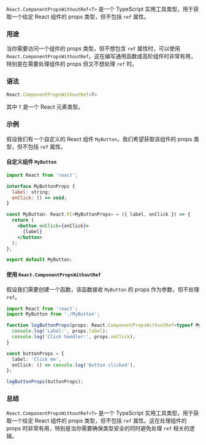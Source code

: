 `React.ComponentPropsWithoutRef<T>` 是一个 TypeScript 实用工具类型，用于获取一个给定 React 组件的 props 类型，但不包括 `ref` 属性。

### 用途
当你需要访问一个组件的 props 类型，但不想包含 `ref` 属性时，可以使用 `React.ComponentPropsWithoutRef`。这在编写通用函数或高阶组件时非常有用，特别是在需要处理组件的 props 但又不想处理 `ref` 时。

### 语法
```typescript
React.ComponentPropsWithoutRef<T>
```

其中 `T` 是一个 React 元素类型。

### 示例
假设我们有一个自定义的 React 组件 `MyButton`，我们希望获取该组件的 props 类型，但不包括 `ref` 属性。

#### 自定义组件 `MyButton`
```jsx
import React from 'react';

interface MyButtonProps {
  label: string;
  onClick: () => void;
}

const MyButton: React.FC<MyButtonProps> = ({ label, onClick }) => {
  return (
    <button onClick={onClick}>
      {label}
    </button>
  );
};

export default MyButton;
```

#### 使用 `React.ComponentPropsWithoutRef`
假设我们需要创建一个函数，该函数接收 `MyButton` 的 props 作为参数，但不处理 `ref`。

```typescript
import React from 'react';
import MyButton from './MyButton';

function logButtonProps(props: React.ComponentPropsWithoutRef<typeof MyButton>) {
  console.log('Label:', props.label);
  console.log('Click handler:', props.onClick);
}

const buttonProps = {
  label: 'Click me',
  onClick: () => console.log('Button clicked'),
};

logButtonProps(buttonProps);
```

### 总结
`React.ComponentPropsWithoutRef<T>` 是一个 TypeScript 实用工具类型，用于获取一个给定 React 组件的 props 类型，但不包括 `ref` 属性。这在处理组件的 props 时非常有用，特别是当你需要确保类型安全的同时避免处理 `ref` 相关的逻辑。